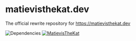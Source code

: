 # matievisthekat.dev
The official rewrite repository for https://matievisthekat.dev

![Dependencies](https://david-dm.org/MatievisTheKat/matievisthekat.dev.svg) [![MatievisTheKat](https://circleci.com/gh/MatievisTheKat/matievisthekat.dev.svg?style=shield)](https://circleci.com/gh/MatievisTheKat/matievisthekat.dev)
